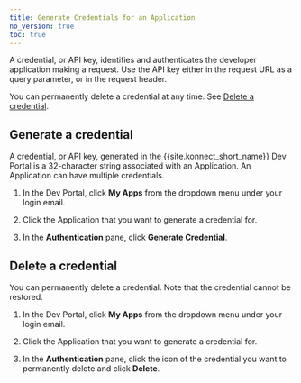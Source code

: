 ```yaml
---
title: Generate Credentials for an Application
no_version: true
toc: true
---
```


A credential, or API key, identifies and authenticates the developer application making a request. Use the API key either in the request URL as a query parameter, or in the request header.

You can permanently delete a credential at any time. See [Delete a credential](#delete-a-credential).

## Generate a credential

A credential, or API key, generated in the {{site.konnect_short_name}} Dev Portal is a 32-character string associated with an Application. An Application can have multiple credentials.

1. In the Dev Portal, click **My Apps** from the dropdown menu under your login email.

2. Click the Application that you want to generate a credential for.

3. In the **Authentication** pane, click **Generate Credential**.

## Delete a credential

You can permanently delete a credential. Note that the credential cannot be restored.

1. In the Dev Portal, click **My Apps** from the dropdown menu under your login email.

2. Click the Application that you want to generate a credential for.

2. In the **Authentication** pane, click the icon of the credential you want to permanently delete and click **Delete**.
